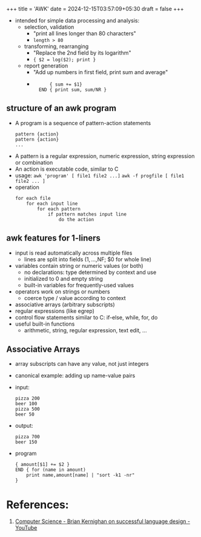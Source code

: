 +++
title = 'AWK'
date = 2024-12-15T03:57:09+05:30
draft = false
+++

- intended for simple data processing and analysis:
    - selection, validation
        - "print all lines longer than 80 characters"
        - `length > 80`
    - transforming, rearranging
        - "Replace the 2nd field by its logarithm"
        - `{ $2 = log($2); print }`
    - report generation
        - "Add up numbers in first field, print sum and average"
        - ```text
                { sum += $1}
            END { print sum, sum/NR }
          ```

## structure of an awk program
- A program is a sequence of pattern-action statements
    ```text
    pattern {action}
    pattern {action}
    ...
    ```
- A pattern is a regular expression, numeric expression, string expression or combination
- An action is executable code, similar to C
- usage:
    `awk 'program' [ file1 file2 ...]`
    `awk -f progfile [ file1 file2 ... ]`
- operation
    ```text
    for each file
        for each input line
            for each pattern
                if pattern matches input line
                    do the action
    ```

## awk features for 1-liners
- input is read automatically across multiple files
    - lines are split into fields ($1,...,$NF; $0 for whole line)
- variables contain string or numeric values (or both)
    - no declarations: type determined by context and use
    - initialized to 0 and empty string
    - built-in variables for frequently-used values
- operators work on strings or numbers
    - coerce type / value according to context
- associative arrays (arbitrary subscripts)
- regular expressions (like egrep)
- control flow statements similar to C: if-else, while, for, do
- useful built-in functions
    - arithmetic, string, regular expression, text edit, ...

## Associative Arrays
- array subscripts can have any value, not just integers
- canonical example: adding up name-value pairs

- input:
    ```text
    pizza 200
    beer 100
    pizza 500
    beer 50
    ```

- output:
    ```text
    pizza 700
    beer 150
    ```

- program
    ```text
    { amount[$1] += $2 }
    END { for (name in amount)
        print name,amount[name] | "sort -k1 -nr"
    }
    ```

# References:

1. [Computer Science - Brian Kernighan on successful language design - YouTube](https://www.youtube.com/watch?v=Sg4U4r_AgJU)
